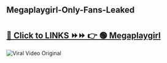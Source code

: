 
 ## Megaplaygirl-Only-Fans-Leaked

# <h2><a href="https://clipsfans.com/Megaplaygirl&ref=git">🔗 Click to LINKS ⏩⏩ 👉 🟢 Megaplaygirl </a></h2>

<a href="https://clipsfans.com/Megaplaygirl&ref=git" rel="nofollow" data-target="animated-image.originalLink"><img src="https://i.ibb.co.com/xMMVF88/686577567.gif" alt="Viral Video Original" style="max-width: 100%; display: inline-block;" data-target="animated-image.originalImage"></a>
